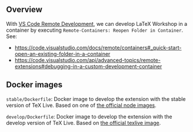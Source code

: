 ## Overview

With [VS Code Remote Development](https://marketplace.visualstudio.com/items?itemName=ms-vscode-remote.vscode-remote-extensionpack), we can develop LaTeX Workshop in a container by executing `Remote-Containers: Reopen Folder in Container`. See:

- https://code.visualstudio.com/docs/remote/containers#_quick-start-open-an-existing-folder-in-a-container
- https://code.visualstudio.com/api/advanced-topics/remote-extensions#debugging-in-a-custom-development-container

## Docker images

`stable/Dockerfile`: Docker image to develop the extension with the stable version of TeX Live. Based on one of [the official node images](https://hub.docker.com/_/node).

`develop/Dockerfile`: Docker image to develop the extension with the develop version of TeX Live. Based on [the official texlive image](https://hub.docker.com/r/texlive/texlive).

